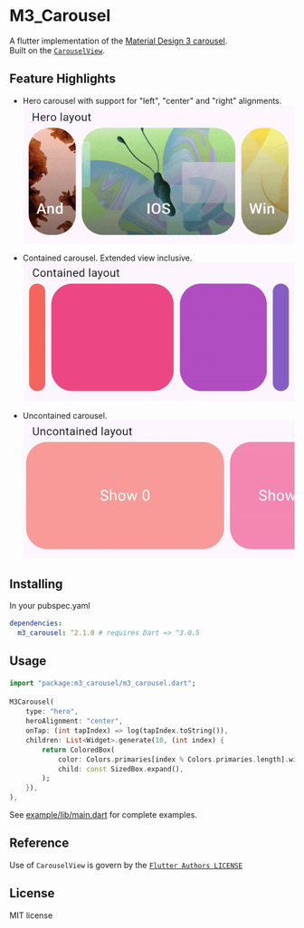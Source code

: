 # M3_Carousel
A flutter implementation of the [Material Design 3 carousel](https://m3.material.io/components/carousel/overview).  
Built on the [`CarouselView`](https://github.com/flutter/flutter/blob/7e87f1f5bb5cdafa1efa1600d48b9e0a41dc4af1/packages/flutter/lib/src/material/carousel.dart).

## Feature Highlights
- Hero carousel with support for "left", "center" and "right" alignments.  
  ![](https://raw.githubusercontent.com/paadevelopments/m3_carousel/main/extras/hero.gif)

- Contained carousel. Extended view inclusive.  
  ![](https://raw.githubusercontent.com/paadevelopments/m3_carousel/main/extras/contained.gif)

- Uncontained carousel.  
  ![](https://raw.githubusercontent.com/paadevelopments/m3_carousel/main/extras/uncontained.gif)

## Installing
In your pubspec.yaml
```yaml
dependencies:
  m3_carousel: ^2.1.0 # requires Dart => ^3.0.5
```

## Usage
```dart
import "package:m3_carousel/m3_carousel.dart";

M3Carousel(
    type: "hero",
    heroAlignment: "center",
    onTap: (int tapIndex) => log(tapIndex.toString()),
    children: List<Widget>.generate(10, (int index) {
        return ColoredBox(
            color: Colors.primaries[index % Colors.primaries.length].withOpacity(0.8),
            child: const SizedBox.expand(),
        );
    }),
),
```
See [example/lib/main.dart](https://github.com/paadevelopments/m3_carousel/blob/main/example/lib/main.dart)
for complete examples.

## Reference
Use of `CarouselView` is govern by the [`Flutter Authors LICENSE`](https://github.com/flutter/flutter/blob/7e87f1f5bb5cdafa1efa1600d48b9e0a41dc4af1/LICENSE)

## License
MIT license
